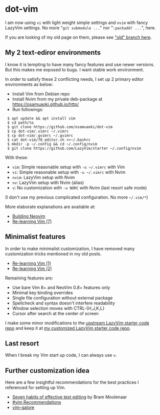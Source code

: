 # dot-vim

I am now using `vi` with light weight simple settings and `nvim` with fancy
LazyVim settings.   No more "`git submodule ...`" nor "`:packadd! ...`",
here.

If you are looking of my old page on them, please see ["old" branch
here](https://github.com/osamuaoki/dot-vim/tree/old).

## My 2 text-ediror environments

I know it is tempting to have many fancy features and use newer
versions.  But this makes me exposed to bugs.  I want stable work
environment.

In order to satisfy these 2 conflicting needs, I set up 2 primary
editor environments as below:

* Install Vim from Debian repo
* Install Nvim from my private deb-package at https://osamuaoki.github.io/http/
* Run followings:

```console
 $ apt update && apt install vim
 $ cd path/to
 $ git clone https://github.com/osamuaoki/dot-vim
 $ cp dot-vim/.vimrc ~/.vimrc
 $ cp dot-vim/.gvimrc ~/.gvimrc
 $ cat dot-vim/70_editor.sh >>~/.bashrc
 $ mkdir -p ~/.config && cd ~/.config/nvim
 $ git clone https://github.com/LazyVim/starter ~/.config/nvim
```

With these:

* `vim`: Simple reasonable setup with `-u ~/.vimrc` with Vim
* `vi`: Simple reasonable setup with `-u ~/.vimrc` with Nvim
* `nvim`: LazyVim setup with Nvim
* `nv`: LazyVim setup with Nvim (alias)
* `v`: No customization with `-u NORC` with Nvim (last resort safe mode)

(I don't use my previous complicated configuration. No more `~/.vim/*`)

More elaborate explanations are available at:

* [Building Neovim](https://osamuaoki.github.io/en/2023/03/05/nvim-build/)
* [Re-learning Vim (7)](https://osamuaoki.github.io/en/2023/03/05/vim-learn-7/)

## Minimalist features

In order to make minimalist customization, I have removed many
customization tricks mentioned in my old posts.

* [Re-learning Vim (1)](https://osamuaoki.github.io/en/2019/09/17/vim-learn-1/)
* [Re-learning Vim (2)](https://osamuaoki.github.io/en/2019/09/24/vim-learn-2/)

Remaining features are:

* Use bare Vim 8+ and NeoVim 0.8+ features only
* Minimal key binding overrides
* Single file configuration without external package
* Spellcheck and syntax doesn't interfere readability
* Window selection moves with CTRL-{H,J,K,L}
* Cursor after search at the center of screen

I make some minor modifications to the
[upstream LazyVim starter code repo]( https://github.com/LazyVim/starter)
and keep it at
[my customized LazyVim starter code repo](https://github.com/osamuaoki/starter).

##  Last resort

When I break my Vim start up code, I can always use `v`.

## Further customization idea

Here are a few insightful recommendations for the best practices I
referenced for setting up Vim.

* [Seven habits of effective text editing](https://www.moolenaar.net/habits.html) by Bram Moolenaar
* [#vim Recommendations](https://www.vi-improved.org/recommendations/)
* [vim-galore](https://github.com/mhinz/vim-galore)

<!-- vim:set sts=2 sw=2 expandtab ai si tw=72: -->
